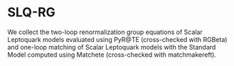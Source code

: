# SLQ-RG
We collect the two-loop renormalization group equations of Scalar Leptoquark models evaluated using PyR@TE (cross-checked with RGBeta) and one-loop matching of Scalar Leptoquark models with the Standard Model computed using Matchete (cross-checked with matchmakereft).
